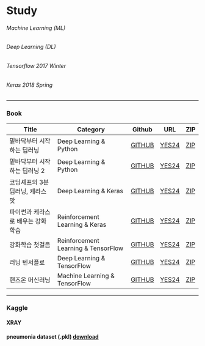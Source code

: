 # Study
###### Machine Learning (ML)
###### Deep Learning (DL)
###### Tensorflow 2017 Winter
###### Keras 2018 Spring
----------
### Book

|Title|Category|Github|URL|ZIP|
|-----|--------|------|---|---|
|밑바닥부터 시작하는 딥러닝|Deep Learning & Python|[GITHUB](https://github.com/WegraLee/deep-learning-from-scratch)|[YES24](http://www.yes24.com/Product/Goods/34970929)|[ZIP]()|
|밑바닥부터 시작하는 딥러닝 2|Deep Learning & Python|[GITHUB](https://github.com/WegraLee/deep-learning-from-scratch-2)|[YES24](http://www.yes24.com/Product/Goods/72173703)|[ZIP]()
|코딩셰프의 3분 딥러닝, 케라스맛|Deep Learning & Keras|[GITHUB](https://github.com/jskDr/keraspp)|[YES24](http://www.yes24.com/Product/Goods/57617933)|[ZIP]()|
|파이썬과 케라스로 배우는 강화학습|Reinforcement Learning & Keras|[GITHUB](https://github.com/rlcode/reinforcement-learning-kr)|[YES24](http://www.yes24.com/Product/Goods/44136413)|[ZIP]()|
|강화학습 첫걸음|Reinforcement Learning & TensorFlow|[GITHUB]()|[YES24](http://www.yes24.com/Product/Goods/57617908)|[ZIP]()|
|러닝 텐서플로|Deep Learning & TensorFlow|[GITHUB]()|[YES24](http://www.yes24.com/Product/Goods/60506589)|[ZIP]()|
|핸즈온 머신러닝|Machine Learning & TensorFlow|[GITHUB]()|[YES24](http://www.yes24.com/Product/Goods/59878826)|[ZIP]()|

----------
### Kaggle
#### XRAY
#### pneumonia dataset (.pkl) [download](https://drive.google.com/drive/folders/102q8Y446NfhLaY_P_vAZFKNOHr8hMZ5w?usp=sharing)
